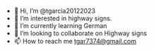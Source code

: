 - 👋 Hi, I’m @tgarcia20122023
- 👀 I’m interested in highway signs.
- 🌱 I’m currently learning German
- 💞️ I’m looking to collaborate on Highway signs
- 📫 How to reach me tgar7374@gmail.com

<!---
tgarcia20122023/tgarcia20122023 is a ✨ special ✨ repository because its `README.md` (this file) appears on your GitHub profile.
You can click the Preview link to take a look at your changes.
--->
